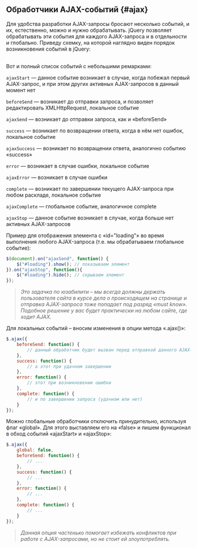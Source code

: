 ## Обработчики AJAX-событий {#ajax}

Для удобства разработки AJAX-запросы бросают несколько событий, и их, естественно, можно и нужно обрабатывать. jQuery позволяет обрабатывать эти события для каждого AJAX-запроса и в отдельности и глобально. Приведу схемку, на которой наглядно виден порядок возникновения событий в jQuery:

<div class="mxgraph" style="max-width:100%;border:1px solid transparent;" data-mxgraph="{&quot;highlight&quot;:&quot;#FFFFFF&quot;,&quot;nav&quot;:true,&quot;resize&quot;:true,&quot;toolbar&quot;:&quot;zoom layers lightbox&quot;,&quot;edit&quot;:&quot;_blank&quot;,&quot;url&quot;:&quot;https://raw.githubusercontent.com/AntonShevchuk/jquery-book/master/assets/ajax-events.xml&quot;}"></div>
<script type="text/javascript" src="https://www.draw.io/embed2.js?&fetch=https%3A%2F%2Fraw.githubusercontent.com%2FAntonShevchuk%2Fjquery-book%2Fmaster%2Fassets%2Fajax-events.xml"></script>

Вот и полный список событий с небольшими ремарками:

`ajaxStart` — данное событие возникает в случае, когда побежал первый AJAX-запрос, и при этом других активных AJAX-запросов в данный момент нет

`beforeSend` — возникает до отправки запроса, и позволяет редактировать XMLHttpRequest, локальное событие

`ajaxSend` — возникает до отправки запроса, как и «beforeSend»

`success` — возникает по возвращении ответа, когда в нём нет ошибок, локальное событие

`ajaxSuccess` — возникает по возвращении ответа, аналогично событию «success»

`error` — возникает в случае ошибки, локальное событие

`ajaxError` — возникает в случае ошибки

`complete` — возникает по завершении текущего AJAX-запроса при любом раскладе, локальное событие

`ajaxComplete` — глобальное событие, аналогичное complete

`ajaxStop` — данное событие возникает в случае, когда больше нет активных AJAX-запросов

Пример для отображения элемента с «id="loading"» во время выполнения любого AJAX-запроса (т.е. мы обрабатываем глобальное событие):

```javascript
$(document).on("ajaxSend", function() {
    $("#loading").show(); // показываем элемент
}).on("ajaxStop", function(){
    $("#loading").hide(); // скрываем элемент
});
```

> _Это задачка по юзабилити – мы всегда должны держать пользователя сайта в курсе дела о происходящем на странице и отправка AJAX-запроса тоже попадает под разряд «must know». Подобное решение у вас будет практически на любом сайте, где ходит AJAX._

Для локальных событий – вносим изменения в опции метода «.ajax()»:

```javascript
$.ajax({
    beforeSend: function() {
        // данный обработчик будет вызван перед отправкой данного AJAX-запроса
    },
    success: function() {
        // а этот при удачном завершении
    },
    error: function() {
        // этот при возникновении ошибки
    },
    complete: function() {
        // и по завершении запроса (удачном или нет)
    }
});
```

Можно глобальные обработчики отключить принудительно, используя флаг «global». Для этого выставляем его на «false» и пишем функционал в обход событий «ajaxStart» и «ajaxStop»:

```javascript
$.ajax({
    global: false,
    beforeSend: function() {
        // ...
    },
    success: function() {
        // ...
    },
    error: function() {
        // ...
    },
    complete: function() {
        // ...
    }
});
```

> _Данная опция частенько помогает избежать конфликтов при работе с AJAX-запросами, но не стоит ей злоупотреблять._
